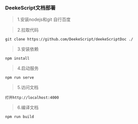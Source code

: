 ### DeekeScript文档部署

> 1.安装nodejs和git
自行百度

> 2.拉取代码
```
git clone https://github.com/DeekeScript/deekeScriptDoc ./
```

> 3.安装依赖
```
npm install
```
> 4.启动服务
```
npm run serve
```

> 5.访问文档
```
打开http://localhost:4000
```

> 6.编译文档
```
npm run build
```

